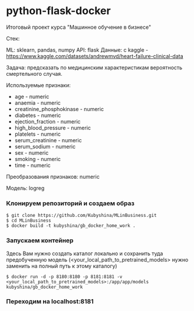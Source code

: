 # python-flask-docker
Итоговый проект курса "Машинное обучение в бизнесе"

Стек:

ML: sklearn, pandas, numpy
API: flask
Данные: с kaggle - https://www.kaggle.com/datasets/andrewmvd/heart-failure-clinical-data

Задача: предсказать по медицинским характеристикам вероятность смертельного случая.

Используемые признаки:

- age - numeric
- anaemia - numeric
- creatinine_phosphokinase - numeric
- diabetes - numeric
- ejection_fraction - numeric
- high_blood_pressure - numeric
- platelets - numeric
- serum_creatinine - numeric
- serum_sodium - numeric
- sex - numeric
- smoking - numeric
- time - numeric

Преобразования признаков: numeric

Модель: logreg

### Клонируем репозиторий и создаем образ
```
$ git clone https://github.com/Kubyshina/MLinBusiness.git
$ cd MLinBusiness
$ docker build -t kubyshina/gb_docker_home_work .
```

### Запускаем контейнер

Здесь Вам нужно создать каталог локально и сохранить туда предобученную модель (<your_local_path_to_pretrained_models> нужно заменить на полный путь к этому каталогу)
```
$ docker run -d -p 8180:8180 -p 8181:8181 -v <your_local_path_to_pretrained_models>:/app/app/models kubyshina/gb_docker_home_work
```

### Переходим на localhost:8181
